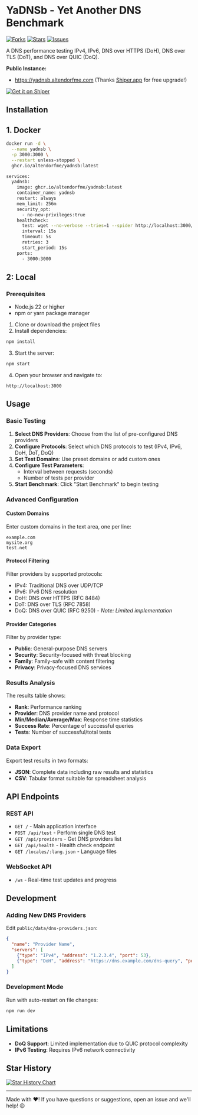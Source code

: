 # YaDNSb - Yet Another DNS Benchmark

[![Forks](https://img.shields.io/github/forks/altendorfme/yadnsb)](https://github.com/altendorfme/yadnsb/network/members)
[![Stars](https://img.shields.io/github/stars/altendorfme/yadnsb)](https://github.com/altendorfme/yadnsb/stargazers)
[![Issues](https://img.shields.io/github/issues/altendorfme/yadnsb)](https://github.com/altendorfme/yadnsb/issues)

A DNS performance testing IPv4, IPv6, DNS over HTTPS (DoH), DNS over TLS (DoT), and DNS over QUIC (DoQ).

**Public Instance:**
- https://yadnsb.altendorfme.com (Thanks [Shiper.app](https://shiper.app/) for free upgrade!)

[![Get it on Shiper](https://shiper.app/button.svg)](https://shiper.app/deploy?displayName=yadnsb&framework=node&repository=altendorfme/yadnsb&port=3000&basePath=/&maxPreviewDeployments=1&buildParameters={%22nodeVersion%22:%2222.16.0%22,%22packageManager%22:%22auto%22,%22runScript%22:%22start%22,%22buildScript%22:%22build%22})

## Installation

## 1. Docker

```bash
docker run -d \
  --name yadnsb \
  -p 3000:3000 \
  --restart unless-stopped \
  ghcr.io/altendorfme/yadnsb:latest
```

```bash
services:
  yadnsb:
    image: ghcr.io/altendorfme/yadnsb:latest
    container_name: yadnsb
    restart: always
    mem_limit: 256m
    security_opt:
      - no-new-privileges:true
    healthcheck:
      test: wget --no-verbose --tries=1 --spider http://localhost:3000/ || exit 1
      interval: 15s
      timeout: 5s
      retries: 3
      start_period: 15s
    ports:
      - 3000:3000
```

## 2: Local

### Prerequisites

- Node.js 22 or higher
- npm or yarn package manager

1. Clone or download the project files
2. Install dependencies:

```bash
npm install
```

3. Start the server:

```bash
npm start
```

4. Open your browser and navigate to:

```
http://localhost:3000
```

## Usage

### Basic Testing

1. **Select DNS Providers**: Choose from the list of pre-configured DNS providers
2. **Configure Protocols**: Select which DNS protocols to test (IPv4, IPv6, DoH, DoT, DoQ)
3. **Set Test Domains**: Use preset domains or add custom ones
4. **Configure Test Parameters**:
   - Interval between requests (seconds)
   - Number of tests per provider
5. **Start Benchmark**: Click "Start Benchmark" to begin testing

### Advanced Configuration

#### Custom Domains
Enter custom domains in the text area, one per line:
```
example.com
mysite.org
test.net
```

#### Protocol Filtering
Filter providers by supported protocols:
- IPv4: Traditional DNS over UDP/TCP
- IPv6: IPv6 DNS resolution
- DoH: DNS over HTTPS (RFC 8484)
- DoT: DNS over TLS (RFC 7858)
- DoQ: DNS over QUIC (RFC 9250) - *Note: Limited implementation*

#### Provider Categories
Filter by provider type:
- **Public**: General-purpose DNS servers
- **Security**: Security-focused with threat blocking
- **Family**: Family-safe with content filtering
- **Privacy**: Privacy-focused DNS services

### Results Analysis

The results table shows:
- **Rank**: Performance ranking
- **Provider**: DNS provider name and protocol
- **Min/Median/Average/Max**: Response time statistics
- **Success Rate**: Percentage of successful queries
- **Tests**: Number of successful/total tests

### Data Export

Export test results in two formats:
- **JSON**: Complete data including raw results and statistics
- **CSV**: Tabular format suitable for spreadsheet analysis

## API Endpoints

### REST API

- `GET /` - Main application interface
- `POST /api/test` - Perform single DNS test
- `GET /api/providers` - Get DNS providers list
- `GET /api/health` - Health check endpoint
- `GET /locales/:lang.json` - Language files

### WebSocket API

- `/ws` - Real-time test updates and progress


## Development

### Adding New DNS Providers

Edit `public/data/dns-providers.json`:

```json
{
  "name": "Provider Name",
  "servers": [
    {"type": "IPv4", "address": "1.2.3.4", "port": 53},
    {"type": "DoH", "address": "https://dns.example.com/dns-query", "port": 443}
  ]
}
```

### Development Mode

Run with auto-restart on file changes:

```bash
npm run dev
```

## Limitations

- **DoQ Support**: Limited implementation due to QUIC protocol complexity
- **IPv6 Testing**: Requires IPv6 network connectivity

## Star History

[![Star History Chart](https://api.star-history.com/svg?repos=altendorfme/yadnsb&type=Date)](https://star-history.com/#altendorfme/yadnsb&Date)

---

Made with ❤️! If you have questions or suggestions, open an issue and we'll help! 😉
